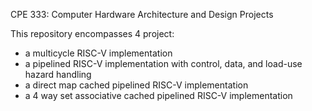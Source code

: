 CPE 333: Computer Hardware Architecture and Design  Projects

This repository encompasses 4 project:
- a multicycle RISC-V implementation
- a pipelined RISC-V implementation with control, data, and load-use hazard handling
- a direct map cached pipelined RISC-V implementation
- a 4 way set associative cached pipelined RISC-V implementation

